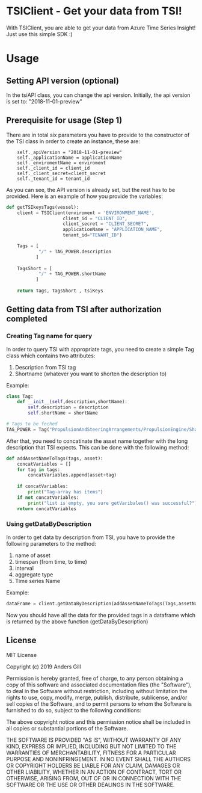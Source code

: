 # TSIClient - Get your data from TSI!

With TSIClient, you are able to get your data from Azure Time Series Insight! Just use this simple SDK :)

# Usage

## Setting API version (optional)

In the tsiAPI class, you can change the api version.
Initially, the api version is set to: "2018-11-01-preview"

## Prerequisite for usage (Step 1)

There are in total six parameters you have to provide to the constructor of the TSI class in order to create an instance, these are:

        self._apiVersion = "2018-11-01-preview"
        self._applicationName = applicationName
        self._enviromentName = enviroment
        self._client_id = client_id
        self._client_secret=client_secret
        self._tenant_id = tenant_id

As you can see, the API version is already set, but the rest has to be provided.
Here is an example of how you provide the variables:

```python
def getTSIkeysTags(vessel):
    client = TSIClient(enviroment = 'ENVIRONMENT_NAME',
                     client_id = "CLIENT_ID",
                     client_secret = "CLIENT_SECRET",
                     applicationName = "APPLICATION_NAME",
                     tenant_id="TENANT_ID")

    Tags = [
            "/" + TAG_POWER.description
           ]
   
    TagsShort = [
            "/" + TAG_POWER.shortName
           ]
    
    return Tags, TagsShort , tsiKeys
```

## Getting data from TSI after authorization completed

### Creating Tag name for query

In order to query TSI with appropriate tags, you need to create a simple Tag class which contains two attributes:

1. Description from TSI tag
2. Shortname (whatever you want to shorten the description to)

Example:

```python
class Tag:
    def __init__(self,description,shortName):
        self.description = description
        self.shortName = shortName

# Tags to be feched
TAG_POWER = Tag("PropulsionAndSteeringArrangements/PropulsionEngine/Shaft/ShaftPower+(kW)","ME_ShaftPower")
```

After that, you need to concatinate the asset name together with the long description that TSI expects.
This can be done with the following method:

```python
def addAssetNameToTags(tags, asset):
    concatVariables = []
    for tag in tags:
        concatVariables.append(asset+tag)
    
    if concatVariables:
        print("Tag-array has items")
    if not concatVariables:
        print("list is empty, you sure getVaribales() was successful?")
    return concatVariables
```

### Using getDataByDescription

In order to get data by description from TSI, you have to provide the following parameters to the method:

1. name of asset
2. timespan (from time, to time)
3. interval
4. aggregate type
5. Time series Name

Example: 

```python
dataFrame = client.getDataByDescription(addAssetNameToTags(Tags,assetName),timespan=[timeFrom,timeTo],interval=intervalRequested,aggregate=aggType,TagsShort=TagsShort)
```
Now you should have all the data for the provided tags in a dataframe which is returned by the above function (getDataByDescription)


License
----

MIT License

Copyright (c) 2019 Anders Gill

Permission is hereby granted, free of charge, to any person obtaining a copy
of this software and associated documentation files (the "Software"), to deal
in the Software without restriction, including without limitation the rights
to use, copy, modify, merge, publish, distribute, sublicense, and/or sell
copies of the Software, and to permit persons to whom the Software is
furnished to do so, subject to the following conditions:

The above copyright notice and this permission notice shall be included in all
copies or substantial portions of the Software.

THE SOFTWARE IS PROVIDED "AS IS", WITHOUT WARRANTY OF ANY KIND, EXPRESS OR
IMPLIED, INCLUDING BUT NOT LIMITED TO THE WARRANTIES OF MERCHANTABILITY,
FITNESS FOR A PARTICULAR PURPOSE AND NONINFRINGEMENT. IN NO EVENT SHALL THE
AUTHORS OR COPYRIGHT HOLDERS BE LIABLE FOR ANY CLAIM, DAMAGES OR OTHER
LIABILITY, WHETHER IN AN ACTION OF CONTRACT, TORT OR OTHERWISE, ARISING FROM,
OUT OF OR IN CONNECTION WITH THE SOFTWARE OR THE USE OR OTHER DEALINGS IN THE
SOFTWARE.


